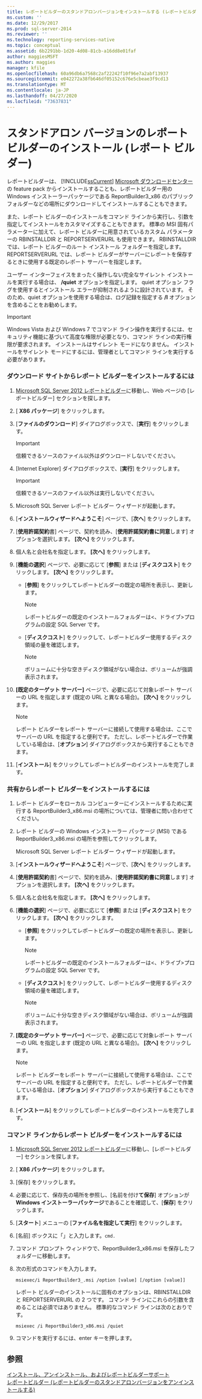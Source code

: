 ```yaml
---
title: レポートビルダーのスタンドアロンバージョンをインストールする (レポートビルダー) |Microsoft Docs
ms.custom: ''
ms.date: 12/29/2017
ms.prod: sql-server-2014
ms.reviewer: ''
ms.technology: reporting-services-native
ms.topic: conceptual
ms.assetid: 6b2291bb-1d20-4d08-81cb-a16dd8e01faf
author: maggiesMSFT
ms.author: maggies
manager: kfile
ms.openlocfilehash: 60a96db6a7568c2af22242f10f96e7a2abf13937
ms.sourcegitcommit: e042272a38fb646df05152c676e5cbeae3f9cd13
ms.translationtype: MT
ms.contentlocale: ja-JP
ms.lasthandoff: 04/27/2020
ms.locfileid: "73637831"
---
```

# <a name="install-the-stand-alone-version-of-report-builder-report-builder"></a>スタンドアロン バージョンのレポート ビルダーのインストール (レポート ビルダー)
  レポートビルダーは、 [!INCLUDE[ssCurrent](../../includes/sscurrent-md.md)] [Microsoft ダウンロードセンター](https://www.microsoft.com/download/details.aspx?id=53613)の feature pack からインストールすることも、レポートビルダー用の Windows インストーラーパッケージである ReportBuilder3_x86 のパブリックフォルダーなどの場所にダウンロードしてインストールすることもできます。  
  
 また、レポート ビルダーのインストールをコマンド ラインから実行し、引数を指定してインストールをカスタマイズすることもできます。 標準の MSI 固有パラメーターに加えて、レポート ビルダーに用意されているカスタム パラメーターの RBINSTALLDIR と REPORTSERVERURL も使用できます。 RBINSTALLDIR では、レポート ビルダーのルート インストール フォルダーを指定します。 REPORTSERVERURL では、レポート ビルダーがサーバーにレポートを保存するときに使用する既定のレポート サーバーを指定します。  
  
 ユーザー インターフェイスをまったく操作しない完全なサイレント インストールを実行する場合は、 **/quiet** オプションを指定します。 quiet オプション フラグを使用するとインストール エラーが抑制されるように設計されています。 そのため、quiet オプションを使用する場合は、ログ記録を指定する **/l** オプションを含めることをお勧めします。  
  
> [!IMPORTANT]  
>  Windows Vista および Windows 7 でコマンド ライン操作を実行するには、セキュリティ機能に基づいて高度な権限が必要となり、コマンド ラインの実行権限が要求されます。 インストールはサイレント モードになりません。 インストールをサイレント モードにするには、管理者としてコマンド ラインを実行する必要があります。  
  
### <a name="to-install-report-builder-from-the-download-site"></a>ダウンロード サイトからレポート ビルダーをインストールするには  
  
1.  [Microsoft SQL Server 2012 レポートビルダー](https://go.microsoft.com/fwlink/?LinkID=219138)に移動し、Web ページの [レポートビルダー] セクションを探します。  
  
2.  [ **X86 パッケージ**] をクリックします。  
  
3.  [**ファイルのダウンロード**] ダイアログボックスで、[**実行**] をクリックします。  
  
    > [!IMPORTANT]  
    >  信頼できるソースのファイル以外はダウンロードしないでください。  
  
4.  [Internet Explorer] ダイアログボックスで、[**実行**] をクリックします。  
  
    > [!IMPORTANT]  
    >  信頼できるソースのファイル以外は実行しないでください。  
  
5.  Microsoft SQL Server レポート ビルダー ウィザードが起動します。  
  
6.  [**インストールウィザードへようこそ**] ページで、[**次へ**] をクリックします。  
  
7.  [**使用許諾契約**書] ページで、契約を読み、[**使用許諾契約書に同意**します] オプションを選択します。 **[次へ]** をクリックします。  
  
8.  個人名と会社名を指定します。 **[次へ]** をクリックします。  
  
9. [**機能の選択**] ページで、必要に応じて [**参照**] または [**ディスクコスト**] をクリックします。 **[次へ]** をクリックします。  
  
    -   [**参照**] をクリックしてレポートビルダーの既定の場所を表示し、更新します。  
  
        > [!NOTE]  
        >  レポートビルダーの既定のインストールフォルダーは\<、ドライブ>プログラムの設定 SQL Server です。  
  
    -   [**ディスクコスト**] をクリックして、レポートビルダー使用するディスク領域の量を確認します。  
  
        > [!NOTE]  
        >  ボリュームに十分な空きディスク領域がない場合は、ボリュームが強調表示されます。  
  
10. **[既定のターゲット サーバー]** ページで、必要に応じて対象レポート サーバーの URL を指定します (既定の URL と異なる場合)。 **[次へ]** をクリックします。  
  
    > [!NOTE]  
    >  レポート ビルダーをレポート サーバーに接続して使用する場合は、ここでサーバーの URL を指定すると便利です。 ただし、レポートビルダーで作業している場合は、[**オプション**] ダイアログボックスから実行することもできます。  
  
11. [**インストール**] をクリックしてレポートビルダーのインストールを完了します。  
  
### <a name="to-install-report-builder-from-a-share"></a>共有からレポート ビルダーをインストールするには  
  
1.  レポート ビルダーをローカル コンピューターにインストールするために実行する ReportBuilder3_x86.msi の場所については、管理者に問い合わせてください。  
  
2.  レポート ビルダーの Windows インストーラー パッケージ (MSI) である ReportBuilder3_x86.msi の場所を参照してクリックします。  
  
     Microsoft SQL Server レポート ビルダー ウィザードが起動します。  
  
3.  [**インストールウィザードへようこそ**] ページで、[**次へ**] をクリックします。  
  
4.  [**使用許諾契約**書] ページで、契約を読み、[**使用許諾契約書に同意**します] オプションを選択します。 **[次へ]** をクリックします。  
  
5.  個人名と会社名を指定します。 **[次へ]** をクリックします。  
  
6.  [**機能の選択**] ページで、必要に応じて [**参照**] または [**ディスクコスト**] をクリックします。 **[次へ]** をクリックします。  
  
    -   [**参照**] をクリックしてレポートビルダーの既定の場所を表示し、更新します。  
  
        > [!NOTE]  
        >  レポートビルダーの既定のインストールフォルダーは\<、ドライブ>プログラムの設定 SQL Server です。  
  
    -   [**ディスクコスト**] をクリックして、レポートビルダー使用するディスク領域の量を確認します。  
  
        > [!NOTE]  
        >  ボリュームに十分な空きディスク領域がない場合は、ボリュームが強調表示されます。  
  
7.  **[既定のターゲット サーバー]** ページで、必要に応じて対象レポート サーバーの URL を指定します (既定の URL と異なる場合)。 **[次へ]** をクリックします。  
  
    > [!NOTE]  
    >  レポート ビルダーをレポート サーバーに接続して使用する場合は、ここでサーバーの URL を指定すると便利です。 ただし、レポートビルダーで作業している場合は、[**オプション**] ダイアログボックスから実行することもできます。  
  
8.  [**インストール**] をクリックしてレポートビルダーのインストールを完了します。  
  
### <a name="to-install-report-builder-from-the-command-line"></a>コマンド ラインからレポート ビルダーをインストールするには  
  
1.  [Microsoft SQL Server 2012 レポートビルダー](https://go.microsoft.com/fwlink/?LinkID=219138)に移動し、[レポートビルダー] セクションを探します。  
  
2.  [ **X86 パッケージ**] をクリックします。  
  
3.  [保存] をクリックします。  
  
4.  必要に応じて、保存先の場所を参照し、[名前を付け**て保存**] オプションが**Windows インストーラーパッケージ**であることを確認して、[**保存**] をクリックします。  
  
5.  [**スタート**] メニューの [**ファイル名を指定して実行**] をクリックします。  
  
6.  [名前] ボックスに「」と入力します。`cmd.`  
  
7.  コマンド プロンプト ウィンドウで、ReportBuilder3_x86.msi を保存したフォルダーに移動します。  
  
8.  次の形式のコマンドを入力します。  
  
     `msiexec/i ReportBuilder3_.msi /option [value] [/option [value]]`  
  
     レポート ビルダーのインストールに固有のオプションは、RBINSTALLDIR と REPORTSERVERURL の 2 つです。 コマンド ラインにこれらの引数を含めることは必須ではありません。 標準的なコマンド ラインは次のとおりです。  
  
     `msiexec /i ReportBuilder3_x86.msi /quiet`  
  
9. コマンドを実行するには、enter キーを押します。  
  
## <a name="see-also"></a>参照  
 [インストール、アンインストール、およびレポートビルダーサポート](../install-uninstall-and-report-builder-support.md)   
 [レポートビルダー &#40;レポートビルダーのスタンドアロンバージョンをアンインストールする&#41;](install-report-builder.md)  
  
  
